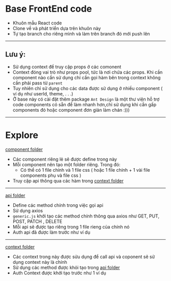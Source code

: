 # Base FrontEnd code

- Khuôn mẫu React code
- Clone về và phát triển dựa trên khuôn này
- Tự tạo branch cho riêng mình và làm trên branch đó mới push lên

---

## Lưu ý:

- Sử dụng context để truy cập props ở các comonent
- Context đóng vai trò như props pool, tức là nơi chứa các props. Khi cần component nào cần sử dụng chỉ cần gọi hàm bên trong context không cần phải pass từ `parent`
- Tuy nhiên chỉ sử dụng cho các data được sử dụng ở nhiều component ( ví dụ như userId, theme, . . .)
- Ở base này có cài đặt thêm package `Ant Design` là một thư viện hỗ trợ code components có sẵn để làm nhanh hơn,chỉ sử dụng khi cần gấp components đó hoặc component đơn giản làm chán :)))

---

# Explore

[component folder](./src/components)

- Các component riêng lẻ sẽ được define trong này
- Mỗi component nên tạo một folder riêng. Trong đó:
  - Có thể có 1 file chính và 1 file css ( hoặc 1 file chính + 1 vài file components phụ và file css )
- Truy cập api thông qua các hàm trong [context folder](#context_folder)

---

[api folder](./src/api)

- Define các method chính trong việc gọi api
- Sử dụng axios
- `generic.js` khởi tạo các method chính thông qua axios như GET, PUT, POST, PATCH , DELETE
- Mỗi api sẽ được tạo riêng trong 1 file rieng của chính nó
- Auth api đã được làm trước như ví dụ

---

[context folder](./src/context)

- Các context trong này được sửu dụng để call api và coponent sẽ sử dụng context này là chính
- Sử dụng các method được khỏi tạo trong [api folder](#./src/api)
- Auth Context được khởi tạo trước như 1 ví dụ
